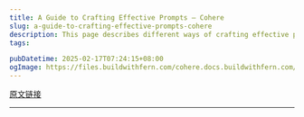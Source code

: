 ```yaml
---
title: A Guide to Crafting Effective Prompts — Cohere
slug: a-guide-to-crafting-effective-prompts-cohere
description: This page describes different ways of crafting effective prompts for prompt engineering.
tags: 

pubDatetime: 2025-02-17T07:24:15+08:00
ogImage: https://files.buildwithfern.com/cohere.docs.buildwithfern.com/2025-02-12T17:05:51.798Z/assets/images/f1cc130-cohere_meta_image.jpg
---
```


[原文链接](https://docs.cohere.com/docs/crafting-effective-prompts)

---



